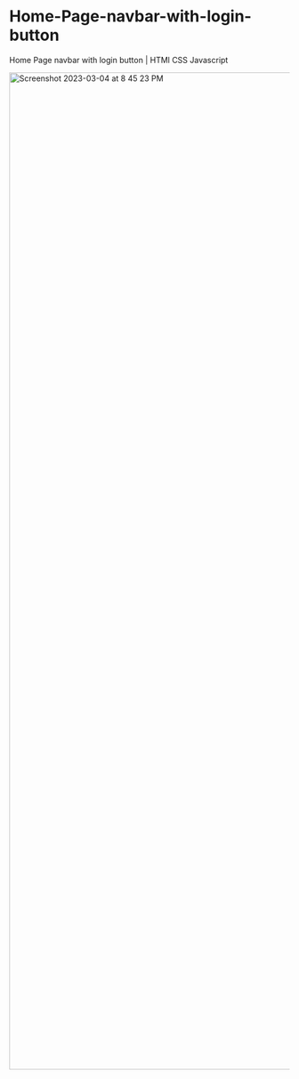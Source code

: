 # Home-Page-navbar-with-login-button
Home Page navbar with login button | HTMl CSS Javascript

<img width="1792" alt="Screenshot 2023-03-04 at 8 45 23 PM" src="https://user-images.githubusercontent.com/72815025/222920961-cf80f362-82d9-4704-bdd5-271070c13869.png">
